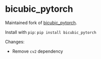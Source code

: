# bicubic_pytorch

Maintained fork of [bicubic_pytorch]([https://github.com/SkafteNicki/libcpab](https://github.com/sanghyun-son/bicubic_pytorch)).

Install with `pip`: `pip install bicubic_pytorch`

Changes:

- Remove `cv2` dependency